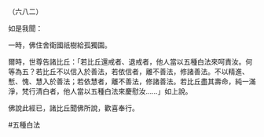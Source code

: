 （六八二）

如是我聞：

一時，佛住舍衛國祇樹給孤獨園。

爾時，世尊告諸比丘：「若比丘還戒者、退戒者，他人當以五種白法來呵責汝。何等為五？若比丘不以信入於善法，若依信者，離不善法，修諸善法。不以精進、慙、愧、慧入於善法；若依慧者，離不善法，修諸善法。若比丘盡其壽命，純一滿淨，梵行清白者，他人當以五種白法來慶慰汝……」如上說。

佛說此經已，諸比丘聞佛所說，歡喜奉行。



#五種白法
